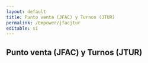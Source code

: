 ```yaml
---
layout: default
title: Punto venta (JFAC) y Turnos (JTUR)
permalink: /Empower/jfacjtur
editable: si
---
```


## Punto venta (JFAC) y Turnos (JTUR)





